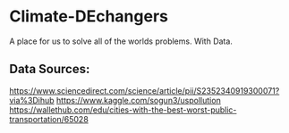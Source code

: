 # Climate-DEchangers

A place for us to solve all of the worlds problems. With Data.

## Data Sources:
https://www.sciencedirect.com/science/article/pii/S2352340919300071?via%3Dihub
https://www.kaggle.com/sogun3/uspollution
https://wallethub.com/edu/cities-with-the-best-worst-public-transportation/65028